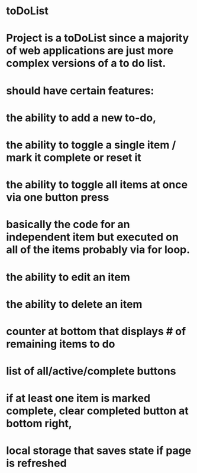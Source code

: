 # toDoList
# Project is a toDoList since a majority of web applications are just more complex versions of a to do list.

# should have certain features:
#	the ability to add a new to-do,
#	the ability to toggle a single item / mark it complete or reset it
#	the ability to toggle all items at once via one button press
#		basically the code for an independent item but executed on all of the items probably via for loop.
#	the ability to edit an item
#	the ability to delete an item
#	counter at bottom that displays # of remaining items to do
#	list of all/active/complete buttons
#	if at least one item is marked complete, clear completed button at bottom right,
#	local storage that saves state if page is refreshed
